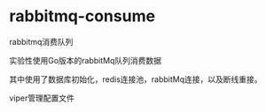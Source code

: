 # rabbitmq-consume
rabbitmq消费队列

实验性使用Go版本的rabbitMq队列消费数据

其中使用了数据库初始化，redis连接池，rabbitMq连接，以及断线重接。

viper管理配置文件
